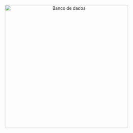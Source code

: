 <p align="center"><a href="https://laravel.com" target="_blank"><img src="blob:https://fatecspgov-my.sharepoint.com/d122e407-27b7-4f69-b16c-4cdab3364a16" width="400" alt="Banco de dados"></a></p>
